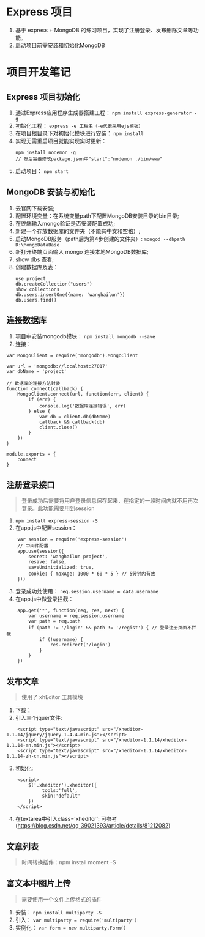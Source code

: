 # Express 项目
1. 基于 express + MongoDB 的练习项目，实现了注册登录、发布删除文章等功能。
2. 启动项目前需安装和初始化MongoDB

# 项目开发笔记
## Express 项目初始化
1. 通过Express应用程序生成器搭建工程：
	```npm install express-generator -g```
2. 初始化工程：
	```express -e 工程名（-e代表采用ejs模板）```
3. 在项目根目录下对初始化模块进行安装：
	```npm install```
4. 实现无需重启项目就能实现实时更新：
	``` 
	npm install nodemon -g 
	// 然后需要修改package.json中"start":"nodemon ./bin/www" 
	```
5. 启动项目：
	```npm start```
	
## MongoDB 安装与初始化
1. 去官网下载安装;
2. 配置环境变量：在系统变量path下配置MongoDB安装目录的bin目录;
3. 在终端输入mongo验证是否安装配置成功;
4. 新建一个存放数据库的文件夹（不能有中文和空格）;
5. 启动MongoDB服务（path后为第4步创建的文件夹）:
	```mongod --dbpath D:\MongoDataBase```
6. 新打开终端页面输入 mongo 连接本地MongoDB数据库;
7. show dbs 查看;
8. 创建数据库及表：
	```
	use project
	db.createCollection("users")
	show collections
	db.users.insertOne({name: 'wanghailun'})
	db.users.find()
	```

## 连接数据库
1. 项目中安装mongodb模块：
	```npm install mongodb --save```
2. 连接：
```
var MongoClient = require('mongodb').MongoClient

var url = 'mongodb://localhost:27017'
var dbName = 'project'

// 数据库的连接方法封装
function connect(callback) {
	MongoClient.connect(url, function(err, client) {
		if (err) {
			console.log('数据库连接错误', err)
		} else {
			var db = client.db(dbName)
			callback && callback(db)
			client.close()
		}
	})
}

module.exports = {
	connect
}
```

## 注册登录接口
> 登录成功后需要将用户登录信息保存起来，在指定的一段时间内就不用再次登录。此功能需要用到session
1. ```npm install express-session -S```
2. 在app.js中配置session：
```
	var session = require('express-session')
	// 中间件配置
	app.use(session({
		secret: 'wanghailun project',
		resave: false,
		saveUninitialized: true,
		cookie: { maxAge: 1000 * 60 * 5 } // 5分钟内有效
	}))
```
3. 登录成功处使用：
	```req.session.username = data.username```
4. 在app.js中做登录拦截：
```
	app.get('*', function(req, res, next) {
		var username = req.session.username
		var path = req.path
		if (path != '/login' && path != '/regist') { // 登录注册页面不拦截
			if (!username) {
				res.redirect('/login')
			}
		}
	})
```
## 发布文章
> 使用了 xhEditor 工具模块
1. 下载；
2. 引入三个jquer文件:
```
	<script type="text/javascript" src="/xheditor-1.1.14/jquery/jquery-1.4.4.min.js"></script>
	<script type="text/javascript" src="/xheditor-1.1.14/xheditor-1.1.14-en.min.js"></script>
	<script type="text/javascript" src="/xheditor-1.1.14/xheditor-1.1.14-zh-cn.min.js"></script>
```
3. 初始化:
```
	<script>
		$('.xheditor').xheditor({
			 tools:'full',
			 skin:'default'
		})
	</script>
```
4. 在textarea中引入class='xheditor':
可参考(https://blog.csdn.net/qq_39021393/article/details/81212082)

## 文章列表
> 时间转换插件：npm install moment -S

## 富文本中图片上传
> 需要使用一个文件上传格式的插件
1. 安装：
```npm install multiparty -S```
2. 引入：
```var multiparty = require('multiparty')```
3. 实例化：
```var form = new multiparty.Form()```